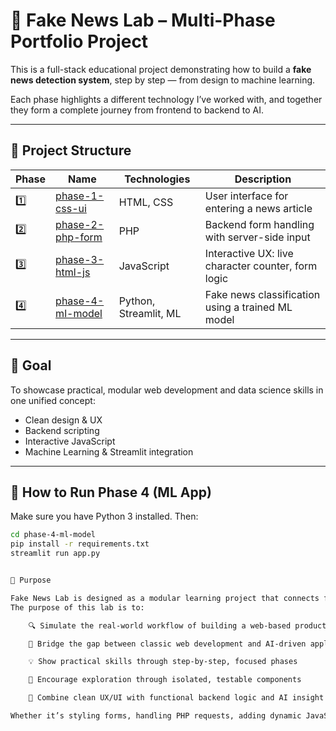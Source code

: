 # 🧠 Fake News Lab – Multi-Phase Portfolio Project

This is a full-stack educational project demonstrating how to build a **fake news detection system**, step by step — from design to machine learning.

Each phase highlights a different technology I’ve worked with, and together they form a complete journey from frontend to backend to AI.

---

## 📁 Project Structure

| Phase | Name | Technologies | Description |
|-------|------|--------------|-------------|
| 1️⃣ | [phase-1-css-ui](./phase-1-css-ui) | HTML, CSS | User interface for entering a news article |
| 2️⃣ | [phase-2-php-form](./phase-2-php-form) | PHP | Backend form handling with server-side input |
| 3️⃣ | [phase-3-html-js](./phase-3-html-js) | JavaScript | Interactive UX: live character counter, form logic |
| 4️⃣ | [phase-4-ml-model](./phase-4-ml-model) | Python, Streamlit, ML | Fake news classification using a trained ML model |

---

## 🎯 Goal

To showcase practical, modular web development and data science skills in one unified concept:
- Clean design & UX
- Backend scripting
- Interactive JavaScript
- Machine Learning & Streamlit integration

-------------------------------------------------------------------------------------

## 🚀 How to Run Phase 4 (ML App)

Make sure you have Python 3 installed. Then:

```bash
cd phase-4-ml-model
pip install -r requirements.txt
streamlit run app.py


🎯 Purpose

Fake News Lab is designed as a modular learning project that connects frontend, backend, and machine learning into one coherent concept.
The purpose of this lab is to:

    🔍 Simulate the real-world workflow of building a web-based product

    🧠 Bridge the gap between classic web development and AI-driven applications

    💡 Show practical skills through step-by-step, focused phases

    🧪 Encourage exploration through isolated, testable components

    🎯 Combine clean UX/UI with functional backend logic and AI insight

Whether it’s styling forms, handling PHP requests, adding dynamic JavaScript interactions, or deploying an ML model with Streamlit — this project ties it all together.

